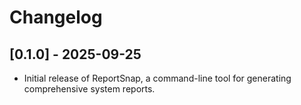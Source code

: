 # Changelog

## [0.1.0] - 2025-09-25

- Initial release of ReportSnap, a command-line tool for generating comprehensive system reports.
